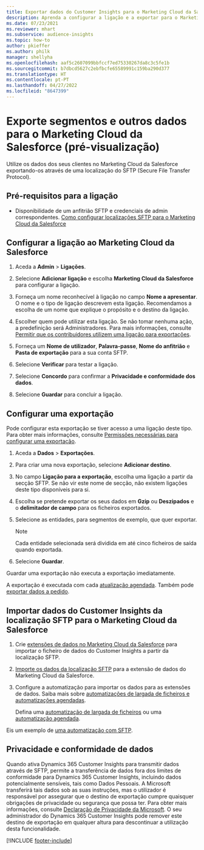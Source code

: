 ```yaml
---
title: Exportar dados do Customer Insights para o Marketing Cloud da Salesforce
description: Aprenda a configurar a ligação e a exportar para o Marketing Cloud da Salesforce.
ms.date: 07/23/2021
ms.reviewer: mhart
ms.subservice: audience-insights
ms.topic: how-to
author: pkieffer
ms.author: philk
manager: shellyha
ms.openlocfilehash: aaf5c2607099bbfccf7ed75330267da8c3c5fe1b
ms.sourcegitcommit: b7dbcd5627c2ebfbcfe65589991c159ba290d377
ms.translationtype: HT
ms.contentlocale: pt-PT
ms.lasthandoff: 04/27/2022
ms.locfileid: "8647399"
---
```

# <a name="export-segments-and-other-data-to-salesforce-marketing-cloud-preview"></a>Exporte segmentos e outros dados para o Marketing Cloud da Salesforce (pré-visualização)

Utilize os dados dos seus clientes no Marketing Cloud da Salesforce exportando-os através de uma localização do SFTP (Secure File Transfer Protocol).

## <a name="prerequisites-for-connection"></a>Pré-requisitos para a ligação

- Disponibilidade de um anfitrião SFTP e credenciais de admin correspondentes. [Como configurar localizações SFTP para o Marketing Cloud da Salesforce](https://help.salesforce.com/articleView?id=sf.mc_es_configure_enhanced_ftp.htm&type=5) 

## <a name="set-up-the-connection-to-salesforce-marketing-cloud"></a>Configurar a ligação ao Marketing Cloud da Salesforce

1. Aceda a **Admin** > **Ligações**.

1. Selecione **Adicionar ligação** e escolha **Marketing Cloud da Salesforce** para configurar a ligação.

1. Forneça um nome reconhecível à ligação no campo **Nome a apresentar**. O nome e o tipo de ligação descrevem esta ligação. Recomendamos a escolha de um nome que explique o propósito e o destino da ligação.

1. Escolher quem pode utilizar esta ligação. Se não tomar nenhuma ação, a predefinição será Administradores. Para mais informações, consulte [Permitir que os contribuidores utilizem uma ligação para exportações](connections.md#allow-contributors-to-use-a-connection-for-exports).

1. Forneça um **Nome de utilizador**, **Palavra-passe**, **Nome do anfitrião** e **Pasta de exportação** para a sua conta SFTP.

1. Selecione **Verificar** para testar a ligação.

1. Selecione **Concordo** para confirmar a **Privacidade e conformidade dos dados**.

1. Selecione **Guardar** para concluir a ligação.

## <a name="configure-an-export"></a>Configurar uma exportação

Pode configurar esta exportação se tiver acesso a uma ligação deste tipo. Para obter mais informações, consulte [Permissões necessárias para configurar uma exportação](export-destinations.md#set-up-a-new-export).

1. Aceda a **Dados** > **Exportações**.

1. Para criar uma nova exportação, selecione **Adicionar destino**.

1. No campo **Ligação para a exportação**, escolha uma ligação a partir da secção SFTP. Se não vir este nome de secção, não existem ligações deste tipo disponíveis para si.

1. Escolha se pretende exportar os seus dados em **Gzip** ou **Deszipados** e o **delimitador de campo** para os ficheiros exportados.

1. Selecione as entidades, para segmentos de exemplo, que quer exportar.

   > [!NOTE]
   > Cada entidade selecionada será dividida em até cinco ficheiros de saída quando exportada. 

1. Selecione **Guardar**.

Guardar uma exportação não executa a exportação imediatamente.

A exportação é executada com cada [atualização agendada](system.md#schedule-tab). Também pode [exportar dados a pedido](export-destinations.md#run-exports-on-demand). 

## <a name="import-customer-insights-data-from-sftp-location-to-salesforce-marketing-cloud"></a>Importar dados do Customer Insights da localização SFTP para o Marketing Cloud da Salesforce

1. Crie [extensões de dados no Marketing Cloud da Salesforce](https://help.salesforce.com/articleView?id=sf.mc_es_create_data_extension.htm&type=5) para importar o ficheiro de dados do Customer Insights a partir da localização SFTP.

2. [Importe os dados da localização SFTP](https://help.salesforce.com/articleView?id=sf.mc_es_import_data_extension_classic.htm&type=5) para a extensão de dados do Marketing Cloud da Salesforce. 

3. Configure a automatização para importar os dados para as extensões de dados. Saiba mais sobre [automatizações de largada de ficheiros e automatizações agendadas](https://help.salesforce.com/articleView?id=sf.mc_as_triggered_automations.htm&type=5).

   Defina uma [automatização de largada de ficheiros](https://help.salesforce.com/articleView?id=sf.mc_as_define_a_triggered_automation.htm&type=5) ou uma [automatização agendada](https://help.salesforce.com/articleView?id=sf.mc_as_define_a_scheduled_automation.htm&type=5). 

Eis um exemplo de [uma automatização com SFTP](https://help.salesforce.com/articleView?id=sf.mc_as_ftp_and_triggered_automation_scenario.htm&type=5).

## <a name="data-privacy-and-compliance"></a>Privacidade e conformidade de dados

Quando ativa Dynamics 365 Customer Insights para transmitir dados através de SFTP, permite a transferência de dados fora dos limites de conformidade para Dynamics 365 Customer Insights, incluindo dados potencialmente sensíveis, tais como Dados Pessoais. A Microsoft transferirá tais dados sob as suas instruções, mas o utilizador é responsável por assegurar que o destino de exportação cumpre quaisquer obrigações de privacidade ou segurança que possa ter. Para obter mais informações, consulte [Declaração de Privacidade da Microsoft](https://go.microsoft.com/fwlink/?linkid=396732).
O seu administrador do Dynamics 365 Customer Insights pode remover este destino de exportação em qualquer altura para descontinuar a utilização desta funcionalidade.

[!INCLUDE [footer-include](includes/footer-banner.md)]
